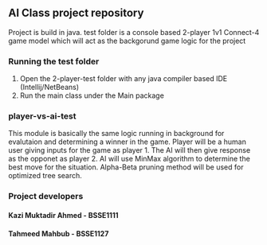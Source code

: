 ## AI Class project repository

Project is build in java. test folder is a console based 2-player 1v1 Connect-4 game model which will act as the backgorund game logic for the project

### Running the test folder
1. Open the 2-player-test folder with any java compiler based IDE (Intellij/NetBeans)
2. Run the main class under the Main package

### player-vs-ai-test
<p>
  This module is basically the same logic running in background for evalutaion and determining a winner in the game.
  Player will be a human user giving inputs for the game as player 1.
  The AI will then give response as the opponet as player 2.
  AI will use MinMax algorithm to determine the best move for the situation.
  Alpha-Beta pruning method will be used for optimized tree search.
</p>

### Project developers
#### Kazi Muktadir Ahmed - BSSE1111
#### Tahmeed Mahbub - BSSE1127
